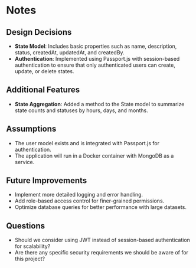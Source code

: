 # Notes

## Design Decisions
- **State Model**: Includes basic properties such as name, description, status, createdAt, updatedAt, and createdBy.
- **Authentication**: Implemented using Passport.js with session-based authentication to ensure that only authenticated users can create, update, or delete states.

## Additional Features
- **State Aggregation**: Added a method to the State model to summarize state counts and statuses by hours, days, and months.

## Assumptions
- The user model exists and is integrated with Passport.js for authentication.
- The application will run in a Docker container with MongoDB as a service.

## Future Improvements
- Implement more detailed logging and error handling.
- Add role-based access control for finer-grained permissions.
- Optimize database queries for better performance with large datasets.

## Questions
- Should we consider using JWT instead of session-based authentication for scalability?
- Are there any specific security requirements we should be aware of for this project?
